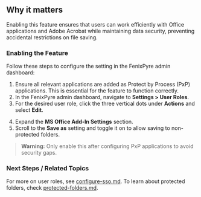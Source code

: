 
## Why it matters
Enabling this feature ensures that users can work efficiently with Office applications and Adobe Acrobat while maintaining data security, preventing accidental restrictions on file saving.

### Enabling the Feature
Follow these steps to configure the setting in the FenixPyre admin dashboard:

1. Ensure all relevant applications are added as Protect by Process (PxP) applications. This is essential for the feature to function correctly.
2. In the FenixPyre admin dashboard, navigate to **Settings > User Roles**.
3. For the desired user role, click the three vertical dots under **Actions** and select **Edit**.

<!-- IMG:     ./media/04-admin-guide/user-roles-screenshot.png | Alt: User roles interface in FenixPyre admin dashboard -->

4. Expand the **MS Office Add-In Settings** section.
5. Scroll to the **Save as** setting and toggle it on to allow saving to non-protected folders.

<!-- IMG:     ./media/04-admin-guide/save-as-setting.png | Alt: Save as toggle in MS Office settings -->

> **Warning:** Only enable this after configuring PxP applications to avoid security gaps.

### Next Steps / Related Topics
For more on user roles, see [configure-sso.md](../03-setup-&-installation/configure-sso.md). To learn about protected folders, check [protected-folders.md](./protected-folders.md).
